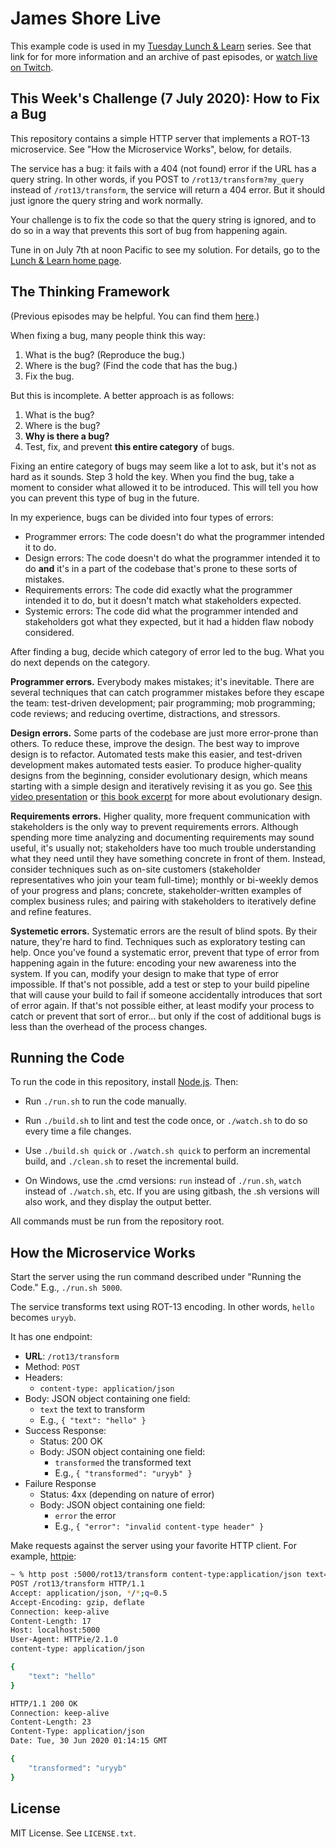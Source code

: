 James Shore Live
================

This example code is used in my [Tuesday Lunch & Learn](https://www.jamesshore.com/Blog/Lunch-and-Learn/) series. See that link for for more information and an archive of past episodes, or [watch live on Twitch](https://www.twitch.tv/jamesshorelive).


This Week's Challenge (7 July 2020): How to Fix a Bug
---------------------

This repository contains a simple HTTP server that implements a ROT-13 microservice. See "How the Microservice Works", below, for details.

The service has a bug: it fails with a 404 (not found) error if the URL has a query string. In other words, if you POST to `/rot13/transform?my_query` instead of `/rot13/transform`, the service will return a 404 error. But it should just ignore the query string and work normally.

Your challenge is to fix the code so that the query string is ignored, and to do so in a way that prevents this sort of bug from happening again.

Tune in on July 7th at noon Pacific to see my solution. For details, go to the [Lunch & Learn home page](https://www.jamesshore.com/Blog/Lunch-and-Learn/).


The Thinking Framework
----------------------

(Previous episodes may be helpful. You can find them [here](https://www.jamesshore.com/Blog/Lunch-and-Learn/).)

When fixing a bug, many people think this way:

1. What is the bug? (Reproduce the bug.)
2. Where is the bug? (Find the code that has the bug.)
3. Fix the bug.

But this is incomplete. A better approach is as follows:

1. What is the bug?
2. Where is the bug?
3. **Why is there a bug?**
4. Test, fix, and prevent **this entire category** of bugs.

Fixing an entire category of bugs may seem like a lot to ask, but it's not as hard as it sounds. Step 3 hold the key. When you find the bug, take a moment to consider what allowed it to be introduced. This will tell you how you can prevent this type of bug in the future.

In my experience, bugs can be divided into four types of errors:

* Programmer errors: The code doesn't do what the programmer intended it to do.
* Design errors: The code doesn't do what the programmer intended it to do **and** it's in a part of the codebase that's prone to these sorts of mistakes.
* Requirements errors: The code did exactly what the programmer intended it to do, but it doesn't match what stakeholders expected.
* Systemic errors: The code did what the programmer intended and stakeholders got what they expected, but it had a hidden flaw nobody considered.

After finding a bug, decide which category of error led to the bug. What you do next depends on the category.

**Programmer errors.** Everybody makes mistakes; it's inevitable. There are several techniques that can catch programmer mistakes before they escape the team: test-driven development; pair programming; mob programming; code reviews; and reducing overtime, distractions, and stressors.

**Design errors.** Some parts of the codebase are just more error-prone than others. To reduce these, improve the design. The best way to improve design is to refactor. Automated tests make this easier, and test-driven development makes automated tests easier. To produce higher-quality designs from the beginning, consider evolutionary design, which means starting with a simple design and iteratively revising it as you go. See [this video presentation](https://www.jamesshore.com/In-the-News/Evolutionary-Design-Animated.html) or [this book excerpt](https://www.jamesshore.com/Agile-Book/incremental_design.html) for more about evolutionary design.

**Requirements errors.** Higher quality, more frequent communication with stakeholders is the only way to prevent requirements errors. Although spending more time analyzing and documenting requirements may sound useful, it's usually not; stakeholders have too much trouble understanding what they need until they have something concrete in front of them. Instead, consider techniques such as on-site customers (stakeholder representatives who join your team full-time); monthly or bi-weekly demos of your progress and plans; concrete, stakeholder-written examples of complex business rules; and pairing with stakeholders to iteratively define and refine features.

**Systemetic errors.** Systematic errors are the result of blind spots. By their nature, they're hard to find. Techniques such as exploratory testing can help. Once you've found a systematic error, prevent that type of error from happening again in the future: encoding your new awareness into the system. If you can, modify your design to make that type of error impossible. If that's not possible, add a test or step to your build pipeline that will cause your build to fail if someone accidentally introduces that sort of error again. If that's not possible either, at least modify your process to catch or prevent that sort of error... but only if the cost of additional bugs is less than the overhead of the process changes.


Running the Code
----------------

To run the code in this repository, install [Node.js](http://nodejs.org). Then:

* Run `./run.sh` to run the code manually.

* Run `./build.sh` to lint and test the code once, or `./watch.sh` to do so every time a file changes.

* Use `./build.sh quick` or `./watch.sh quick` to perform an incremental build, and `./clean.sh` to reset the incremental build.

* On Windows, use the .cmd versions: `run` instead of `./run.sh`, `watch` instead of `./watch.sh`, etc. If you are using gitbash, the .sh versions will also work, and they display the output better.

All commands must be run from the repository root.


How the Microservice Works
--------------------------

Start the server using the run command described under "Running the Code." E.g., `./run.sh 5000`.

The service transforms text using ROT-13 encoding. In other words, `hello` becomes `uryyb`.

It has one endpoint:

* **URL**: `/rot13/transform`
* Method: `POST`
* Headers:
	* `content-type: application/json`
* Body: JSON object containing one field:
  * `text` the text to transform
  * E.g., `{ "text": "hello" }`
* Success Response:
	* Status: 200 OK
	* Body: JSON object containing one field:
		* `transformed` the transformed text
		* E.g., `{ "transformed": "uryyb" }`
* Failure Response
	* Status: 4xx (depending on nature of error)
	* Body: JSON object containing one field:
		* `error` the error
		* E.g., `{ "error": "invalid content-type header" }`

Make requests against the server using your favorite HTTP client. For example, [httpie](https://httpie.org/):

```sh
~ % http post :5000/rot13/transform content-type:application/json text=hello -v
POST /rot13/transform HTTP/1.1
Accept: application/json, */*;q=0.5
Accept-Encoding: gzip, deflate
Connection: keep-alive
Content-Length: 17
Host: localhost:5000
User-Agent: HTTPie/2.1.0
content-type: application/json

{
    "text": "hello"
}

HTTP/1.1 200 OK
Connection: keep-alive
Content-Length: 23
Content-Type: application/json
Date: Tue, 30 Jun 2020 01:14:15 GMT

{
    "transformed": "uryyb"
}
```


License
-------

MIT License. See `LICENSE.txt`.